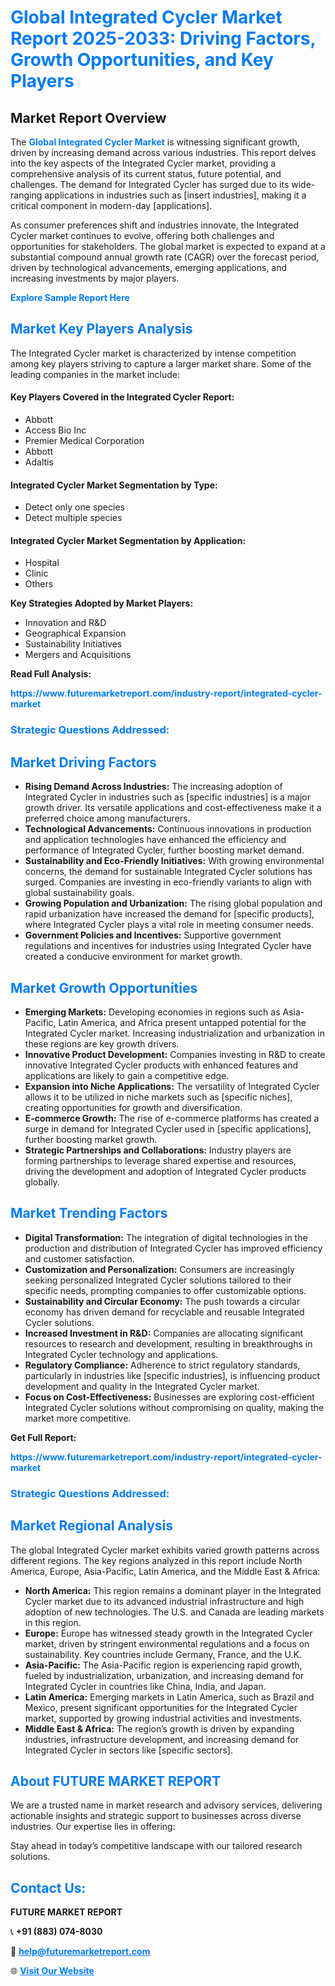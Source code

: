 <h1 style="color: #007BFF;">Global Integrated Cycler Market Report 2025-2033: Driving Factors, Growth Opportunities, and Key Players</h1>

<section id="overview">
<h2>Market Report Overview</h2>
<p>The <a href="https://www.futuremarketreport.com/industry-report/integrated-cycler-market" style="color: #007BFF; text-decoration: none;"><strong>Global Integrated Cycler Market</strong></a> is witnessing significant growth, driven by increasing demand across various industries. This report delves into the key aspects of the Integrated Cycler market, providing a comprehensive analysis of its current status, future potential, and challenges. The demand for Integrated Cycler has surged due to its wide-ranging applications in industries such as [insert industries], making it a critical component in modern-day [applications].</p>
<p>As consumer preferences shift and industries innovate, the Integrated Cycler market continues to evolve, offering both challenges and opportunities for stakeholders. The global market is expected to expand at a substantial compound annual growth rate (CAGR) over the forecast period, driven by technological advancements, emerging applications, and increasing investments by major players.</p>
</section>

<section id="overview">
<p><a href="https://www.futuremarketreport.com/request-sample/reportId=37420" style="color: #007BFF; text-decoration: none;"><strong>Explore Sample Report Here</strong></a></p>
</section>

<section id="key-players">
<h2 style="color: #007BFF;">Market Key Players Analysis</h2>
<p>The Integrated Cycler market is characterized by intense competition among key players striving to capture a larger market share. Some of the leading companies in the market include:</p>
<h4>Key Players Covered in the Integrated Cycler Report:</h4>
<ul><li>Abbott</li><li>Access Bio Inc</li><li>Premier Medical Corporation</li><li>Abbott</li><li>Adaltis</li></ul>
<h4>Integrated Cycler Market Segmentation by Type:</h4>
<ul><li>Detect only one species</li><li>Detect multiple species</li></ul>

<h4>Integrated Cycler Market Segmentation by Application:</h4>
<ul><li>Hospital</li><li>Clinic</li><li>Others</li></ul>
<p><strong>Key Strategies Adopted by Market Players:</strong></p>
<ul>
<li>Innovation and R&D</li>
<li>Geographical Expansion</li>
<li>Sustainability Initiatives</li>
<li>Mergers and Acquisitions</li>
</ul>
</section>

<section>
<p><strong>Read Full Analysis: </strong></p><a href="https://www.futuremarketreport.com/industry-report/integrated-cycler-market" style="color: #007BFF; text-decoration: none;"><strong>https://www.futuremarketreport.com/industry-report/integrated-cycler-market</strong></a>
<h3 style="color: #007BFF;">Strategic Questions Addressed:</h3>
</section>

<section id="driving-factors">
<h2 style="color: #007BFF;">Market Driving Factors</h2>
<ul>
<li><strong>Rising Demand Across Industries:</strong> The increasing adoption of Integrated Cycler in industries such as [specific industries] is a major growth driver. Its versatile applications and cost-effectiveness make it a preferred choice among manufacturers.</li>
<li><strong>Technological Advancements:</strong> Continuous innovations in production and application technologies have enhanced the efficiency and performance of Integrated Cycler, further boosting market demand.</li>
<li><strong>Sustainability and Eco-Friendly Initiatives:</strong> With growing environmental concerns, the demand for sustainable Integrated Cycler solutions has surged. Companies are investing in eco-friendly variants to align with global sustainability goals.</li>
<li><strong>Growing Population and Urbanization:</strong> The rising global population and rapid urbanization have increased the demand for [specific products], where Integrated Cycler plays a vital role in meeting consumer needs.</li>
<li><strong>Government Policies and Incentives:</strong> Supportive government regulations and incentives for industries using Integrated Cycler have created a conducive environment for market growth.</li>
</ul>
</section>

<section id="growth-opportunities">
<h2 style="color: #007BFF;">Market Growth Opportunities</h2>
<ul>
<li><strong>Emerging Markets:</strong> Developing economies in regions such as Asia-Pacific, Latin America, and Africa present untapped potential for the Integrated Cycler market. Increasing industrialization and urbanization in these regions are key growth drivers.</li>
<li><strong>Innovative Product Development:</strong> Companies investing in R&D to create innovative Integrated Cycler products with enhanced features and applications are likely to gain a competitive edge.</li>
<li><strong>Expansion into Niche Applications:</strong> The versatility of Integrated Cycler allows it to be utilized in niche markets such as [specific niches], creating opportunities for growth and diversification.</li>
<li><strong>E-commerce Growth:</strong> The rise of e-commerce platforms has created a surge in demand for Integrated Cycler used in [specific applications], further boosting market growth.</li>
<li><strong>Strategic Partnerships and Collaborations:</strong> Industry players are forming partnerships to leverage shared expertise and resources, driving the development and adoption of Integrated Cycler products globally.</li>
</ul>
</section>

<section id="trending-factors">
<h2 style="color: #007BFF;">Market Trending Factors</h2>
<ul>
<li><strong>Digital Transformation:</strong> The integration of digital technologies in the production and distribution of Integrated Cycler has improved efficiency and customer satisfaction.</li>
<li><strong>Customization and Personalization:</strong> Consumers are increasingly seeking personalized Integrated Cycler solutions tailored to their specific needs, prompting companies to offer customizable options.</li>
<li><strong>Sustainability and Circular Economy:</strong> The push towards a circular economy has driven demand for recyclable and reusable Integrated Cycler solutions.</li>
<li><strong>Increased Investment in R&D:</strong> Companies are allocating significant resources to research and development, resulting in breakthroughs in Integrated Cycler technology and applications.</li>
<li><strong>Regulatory Compliance:</strong> Adherence to strict regulatory standards, particularly in industries like [specific industries], is influencing product development and quality in the Integrated Cycler market.</li>
<li><strong>Focus on Cost-Effectiveness:</strong> Businesses are exploring cost-efficient Integrated Cycler solutions without compromising on quality, making the market more competitive.</li>
</ul>
</section>

<section>
<p><strong>Get Full Report: </strong></p><a href="https://www.futuremarketreport.com/industry-report/integrated-cycler-market" style="color: #007BFF; text-decoration: none;"><strong>https://www.futuremarketreport.com/industry-report/integrated-cycler-market</strong></a>
<h3 style="color: #007BFF;">Strategic Questions Addressed:</h3>
</section>


<section id="regional-analysis">
<h2 style="color: #007BFF;">Market Regional Analysis</h2>
<p>The global Integrated Cycler market exhibits varied growth patterns across different regions. The key regions analyzed in this report include North America, Europe, Asia-Pacific, Latin America, and the Middle East & Africa:</p>
<ul>
<li><strong>North America:</strong> This region remains a dominant player in the Integrated Cycler market due to its advanced industrial infrastructure and high adoption of new technologies. The U.S. and Canada are leading markets in this region.</li>
<li><strong>Europe:</strong> Europe has witnessed steady growth in the Integrated Cycler market, driven by stringent environmental regulations and a focus on sustainability. Key countries include Germany, France, and the U.K.</li>
<li><strong>Asia-Pacific:</strong> The Asia-Pacific region is experiencing rapid growth, fueled by industrialization, urbanization, and increasing demand for Integrated Cycler in countries like China, India, and Japan.</li>
<li><strong>Latin America:</strong> Emerging markets in Latin America, such as Brazil and Mexico, present significant opportunities for the Integrated Cycler market, supported by growing industrial activities and investments.</li>
<li><strong>Middle East & Africa:</strong> The region’s growth is driven by expanding industries, infrastructure development, and increasing demand for Integrated Cycler in sectors like [specific sectors].</li>
</ul>
</section>

<footer>
<h2 style="color: #007BFF;">About FUTURE MARKET REPORT</h2>
<p>We are a trusted name in market research and advisory services, delivering actionable insights and strategic support to businesses across diverse industries. Our expertise lies in offering:</p>

<p>Stay ahead in today’s competitive landscape with our tailored research solutions.</p>

<h2 style="color: #007BFF;">Contact Us:</h2>
<p><strong>FUTURE MARKET REPORT</strong></p>
<p>📞 <strong>+91 (883) 074-8030</strong></p>
<p>📧 <strong><a href="mailto:help@futuremarketreport.com" style="color: #007BFF;">help@futuremarketreport.com</a></strong></p>
<p>🌐 <strong><a href="https://www.futuremarketreport.com/" style="color: #007BFF;">Visit Our Website</a></strong></p>
</footer>